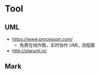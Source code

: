 # Tool

## UML

* https://www.processon.com/
  * 免费在线作图，实时协作 UML, 流程圖
* http://staruml.io/


## Mark
